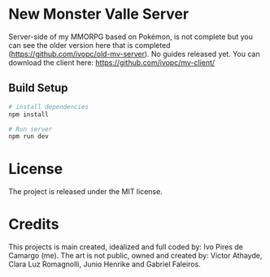 # New Monster Valle Server
Server-side of my MMORPG based on Pokémon, is not complete but you can see the older version here that is completed (https://github.com/ivopc/old-mv-server).
No guides released yet. You can download the client here: https://github.com/ivopc/mv-client/

## Build Setup

``` bash
# install dependencies
npm install

# Run server
npm run dev
```

# License
The project is released under the MIT license.

# Credits
This projects is main created, idealized and full coded by: Ivo Pires de Camargo (me).
The art is not public, owned and created by: Victor Athayde, Clara Luz Romagnolli, Junio Henrike and Gabriel Faleiros.
